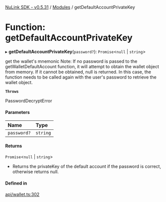 [NuLink SDK - v0.5.31](../README.md) / [Modules](../modules.md) / getDefaultAccountPrivateKey

# Function: getDefaultAccountPrivateKey

▸ **getDefaultAccountPrivateKey**(`password?`): `Promise`<``null`` \| `string`\>

get the wallet's mnemonic
Note:  If no password is passed to the getWalletDefaultAccount function, it will attempt to obtain the wallet object from memory.
If it cannot be obtained, null is returned. In this case, the function needs to be called again with the user's password to retrieve the wallet object.

**`Throws`**

PasswordDecryptError

#### Parameters

| Name | Type |
| :------ | :------ |
| `password?` | `string` |

#### Returns

`Promise`<``null`` \| `string`\>

- Returns the privateKey of the default account if the password is correct, otherwise returns null.

#### Defined in

[api/wallet.ts:302](https://github.com/NuLink-network/nulink-sdk/blob/b71aeb1/src/api/wallet.ts#L302)
